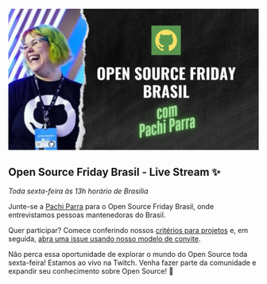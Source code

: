 ![](https://raw.githubusercontent.com/githubevents/open-source-friday-brasil/refs/heads/main/admin/stream-assets/Copy%20of%20Copy%20of%20OSF%20Thumbnails.png)

## Open Source Friday Brasil - Live Stream ✨
_Toda sexta-feira às 13h horário de Brasilia_

Junte-se a [Pachi Parra](https://www.linkedin.com/in/pachicodes/) para o  Open Source Friday Brasil, onde entrevistamos pessoas mantenedoras do Brasil.

Quer participar? Comece conferindo nossos [critérios para projetos](https://github.com/githubevents/open-source-friday-brasil/blob/main/admin/criterios-projeto.md) e, em seguida, [abra uma issue usando nosso modelo de convite](https://github.com/pachicodes/open-source-friday-brasil/issues/new?template=brasil.yml).

Não perca essa oportunidade de explorar o mundo do Open Source toda sexta-feira! Estamos ao vivo na Twitch.
Venha fazer parte da comunidade e expandir seu conhecimento sobre Open Source! 🚀

